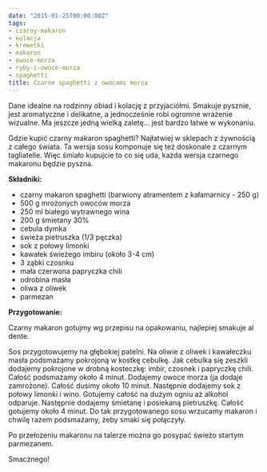 ```yaml
---
date: "2015-01-25T00:00:00Z"
tags:
- czarny-makaron
- kolacja
- krewetki
- makaron
- owoce-morza
- ryby-i-owoce-morza
- spaghetti
title: Czarne spaghetti z owocami morza
---
```

Dane idealne na rodzinny obiad i kolację z przyjaciółmi. Smakuje pysznie, jest aromatyczne i delikatne, a jednocześnie robi ogromne wrażenie wizualne. Ma jeszcze jedną wielką zaletę… jest bardzo łatwe w wykonaniu.

Gdzie kupić czarny makaron spaghetti? Najłatwiej w sklepach z żywnością z całego świata. Ta wersja sosu komponuje się też doskonale z czarnym tagliatelle. Więc śmiało kupujcie to co się uda, każda wersja czarnego makaronu będzie pyszna.

**Składniki:**
* czarny makaron spaghetti (barwiony atramentem z kałamarnicy - 250 g)
* 500 g mrożonych owoców morza
* 250 ml białego wytrawnego wina
* 200 g śmietany 30%
* cebula dymka
* świeża pietruszka (1/3 pęczka)
* sok z połowy limonki
* kawałek świeżego imbiru (około 3-4 cm)
* 3 ząbki czosnku
* mała czerwona papryczka chili
* odrobina masła
* oliwa z oliwek
* parmezan

**Przygotowanie:**

Czarny makaron gotujmy wg przepisu na opakowaniu, najlepiej smakuje al dente.

Sos przygotowujemy na głębokiej patelni. Na oliwie z oliwek i kawałeczku masła podsmażamy pokrojoną w kostkę cebulkę. Jak cebulka się zeszkli dodajemy pokrojone w drobną kosteczkę: imbir, czosnek i papryczkę chili. Całość podsmażamy około 4 minut. Dodajemy owoce morza (ja dodaje zamrożone). Całość dusimy około 10 minut. Następnie dodajemy sok z połowy limonki i wino. Gotujemy całość na dużym ogniu aż alkohol odparuje. Następnie dodajemy śmietanę i posiekaną pietruszkę. Całość gotujemy około 4 minut. Do tak przygotowanego sosu wrzucamy makaron i chwilę razem podsmażamy, żeby smaki się połączyły.

Po przełożeniu makaronu na talerze można go posypać świeżo startym parmezanem.

Smacznego!
    